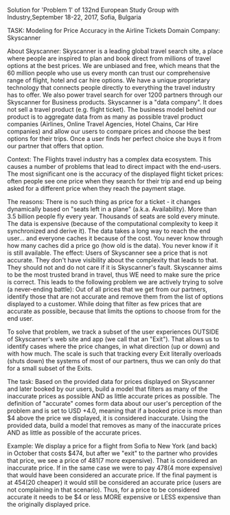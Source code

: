 Solution for 'Problem 1' of 132nd European Study Group with Industry,September 18-22, 2017, Sofia, Bulgaria

TASK: 
Modeling for Price Accuracy in the Airline Tickets Domain
Company: Skyscanner

About Skyscanner:
Skyscanner is a leading global travel search site, a place where people are inspired to plan and book direct from millions of travel options at the best prices. We are unbiased and free, which means that the 60 million people who use us every month can trust our comprehensive range of flight, hotel and car hire options. We have a unique proprietary technology that connects people directly to everything the travel industry has to offer. We also power travel search for over 1200 partners through our Skyscanner for Business products.
Skyscanner is a "data company". It does not sell a travel product (e.g. flight ticket). The business model behind our product is to aggregate data from as many as possible travel product companies (Airlines, Online Travel Agencies, Hotel Chains, Car Hire companies) and allow our users to compare prices and choose the best options for their trips. Once a user finds her perfect choice she buys it from our partner that offers that option. 

Context:
The Flights travel industry has a complex data ecosystem. This causes a number of problems that lead to direct impact with the end-users. The most significant one is the accuracy of the displayed flight ticket prices: often people see one price when they search for their trip and end up being asked for a different price when they reach the payment stage. 

The reasons:
There is no such thing as price for a ticket - it changes dynamically based on "seats left in a plane" (a.k.a. Availability).
More than 3.5 billion people fly every year. Thousands of seats are sold every minute.
The data is expensive (because of the computational complexity to keep it synchronized and derive it).
The data takes a long way to reach the end user... and everyone caches it because of the cost.
You never know through how many caches did a price go (how old is the data). You never know if it is still available.
The effect:
Users of Skyscanner see a price that is not accurate.
They don't have visibility about the complexity that leads to that. They should not and do not care if it is Skyscanner's fault.
Skyscanner aims to be the most trusted brand in travel, thus WE need to make sure the price is correct.
This leads to the following problem we are actively trying to solve (a never-ending battle):
Out of all prices that we get from our partners, identify those that are not accurate and remove them from the list of options displayed to a customer. While doing that filter as few prices that are accurate as possible, because that limits the options to choose from for the end user. 

To solve that problem, we track a subset of the user experiences OUTSIDE of Skyscanner's web site and app (we call that an "Exit"). That allows us to identify cases where the price changes, in what direction (up or down) and with how much. The scale is such that tracking every Exit literally overloads (shuts down) the systems of most of our partners, thus we can only do that for a small subset of the Exits. 

The task:
Based on the provided data for prices displayed on Skyscanner and later booked by our users, build a model that filters as many of the inaccurate prices as possible AND as little accurate prices as possible. The definition of "accurate" comes form data about our user's perception of the problem and is set to USD +4.0, meaning that if a booked price is more than $4 above the price we displayed, it is considered inaccurate.
Using the provided data, build a model that removes as many of the inaccurate prices AND as little as possible of the accurate prices. 

Example: We display a price for a flight from Sofia to New York (and back) in October that costs $474, but after we "exit" to the partner who provides that price, we see a price of $481 ($7 more expensive). That is considered an inaccurate price. If in the same case we were to pay $478 ($4 more expensive) that would have been considered an accurate price. If the final payment is at $454 ($20 cheaper) it would still be considered an accurate price (users are not complaining in that scenario). Thus, for a price to be considered accurate it needs to be $4 or less MORE expensive or LESS expensive than the originally displayed price. 
